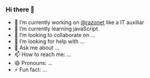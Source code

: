 ### Hi there 👋

- 🔭 I’m currently working on <a href="https://www.razonet.com.br/" target="_blank">@razonet</a> like a IT auxiliar
- 🌱 I’m currently learning javaScript
- 👯 I’m looking to collaborate on ...
- 🤔 I’m looking for help with ...
- 💬 Ask me about ...
- 📫 How to reach me: ...
- 😄 Pronouns: ...
- ⚡ Fun fact: ...
